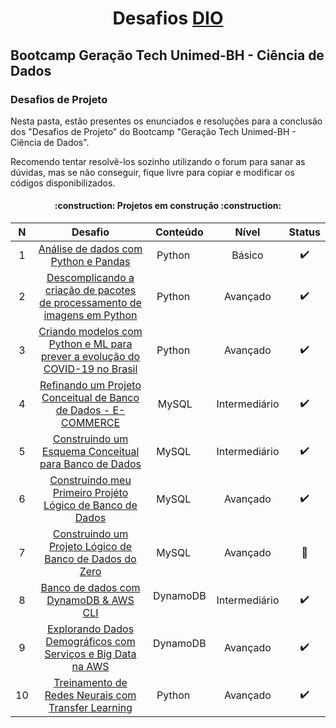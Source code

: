 <h1 align="center"> Desafios <a href="https://www.dio.me/">DIO</a> 

## Bootcamp Geração Tech Unimed-BH - Ciência de Dados

### Desafios de Projeto

Nesta pasta, estão presentes os enunciados e resoluções para a conclusão dos "Desafios de Projeto" do Bootcamp "Geração Tech Unimed-BH - Ciência de Dados".

Recomendo tentar resolvê-los sozinho utilizando o forum para sanar as dúvidas, mas se não conseguir, fique livre para copiar e modificar os códigos disponibilizados.


<h4 align="center"> :construction: Projetos em construção :construction: </h4>

|  N  |         Desafio        | Conteúdo |Nível  | Status |
| :-: | :--------------------: | :----------: | :----------: | :----------------: |
| 1   |     [Análise de dados com Python e Pandas](https://github.com/TMKaT/DIO/tree/main/Bootcamp_Gera%C3%A7%C3%A3o_Tech_Unimed-BH_-_Ci%C3%AAncia_de_Dados/Desafios_de_projeto/Analise_de_dados_com_Python_e_Pandas) | Python <img src="https://cdn3.iconfinder.com/data/icons/logos-and-brands-adobe/512/267_Python-512.png" width="15" height="15"/> | Básico |  :heavy_check_mark: |
| 2   |     [Descomplicando a criação de pacotes de processamento de imagens em Python](https://github.com/TMKaT/DIO/tree/main/Bootcamp_Gera%C3%A7%C3%A3o_Tech_Unimed-BH_-_Ci%C3%AAncia_de_Dados/Desafios_de_projeto/Descomplicando_a_cria%C3%A7%C3%A3o_de_pacotes_Python) | Python <img src="https://cdn3.iconfinder.com/data/icons/logos-and-brands-adobe/512/267_Python-512.png" width="15" height="15"/> | Avançado |  :heavy_check_mark:|
| 3   |     [Criando modelos com Python e ML para prever a evolução do COVID-19 no Brasil](https://github.com/TMKaT/DIO/tree/main/Bootcamp_Gera%C3%A7%C3%A3o_Tech_Unimed-BH_-_Ci%C3%AAncia_de_Dados/Desafios_de_projeto/Analise_com_Python_e_ML_Covid-19) |  Python <img src="https://cdn3.iconfinder.com/data/icons/logos-and-brands-adobe/512/267_Python-512.png" width="15" height="15"/>  | Avançado |  :heavy_check_mark:|
| 4   |     [Refinando um Projeto Conceitual de Banco de Dados - E-COMMERCE](https://github.com/TMKaT/DIO/blob/main/Bootcamp_Gera%C3%A7%C3%A3o_Tech_Unimed-BH_-_Ci%C3%AAncia_de_Dados/Desafios_de_projeto/MySQL_projeto_e-commerce/Modelo_conceitual_ECOMMERCE.png) | MySQL <img src="https://cdn.icon-icons.com/icons2/1381/PNG/512/mysqlworkbench_93532.png" width="10" height="10"/> | Intermediário |  :heavy_check_mark:|
| 5   |     [Construindo um Esquema Conceitual para Banco de Dados](https://github.com/TMKaT/DIO/blob/main/Bootcamp_Gera%C3%A7%C3%A3o_Tech_Unimed-BH_-_Ci%C3%AAncia_de_Dados/Desafios_de_projeto/MySQL_projeto_oficina_automotiva/Modelo_conceitual_Oficina.png) | MySQL <img src="https://cdn.icon-icons.com/icons2/1381/PNG/512/mysqlworkbench_93532.png" width="15" height="15"/> | Intermediário |  :heavy_check_mark:|
| 6   |     [Construindo meu Primeiro Projéto Lógico de Banco de Dados](https://github.com/TMKaT/DIO/tree/main/Bootcamp_Gera%C3%A7%C3%A3o_Tech_Unimed-BH_-_Ci%C3%AAncia_de_Dados/Desafios_de_projeto/MySQL_projeto_e-commerce) | MySQL <img src="https://cdn.icon-icons.com/icons2/1381/PNG/512/mysqlworkbench_93532.png" width="15" height="15"/> | Avançado |  :heavy_check_mark: |
| 7   |     [Construindo um Projeto Lógico de Banco de Dados do Zero](https://github.com/TMKaT/DIO/tree/main/Bootcamp_Gera%C3%A7%C3%A3o_Tech_Unimed-BH_-_Ci%C3%AAncia_de_Dados/Desafios_de_projeto/MySQL_projeto_oficina_automotiva) | MySQL <img src="https://cdn.icon-icons.com/icons2/1381/PNG/512/mysqlworkbench_93532.png" width="15" height="15"/> | Avançado |  :construction: |
| 8   |     [Banco de dados com DynamoDB & AWS CLI](https://github.com/TMKaT/DIO/tree/main/Bootcamp_Gera%C3%A7%C3%A3o_Tech_Unimed-BH_-_Ci%C3%AAncia_de_Dados/Desafios_de_projeto/DynamoDB_e_AWS_CLI_projeto) | DynamoDB <img src="https://hermes.digitalinnovation.one/courses/badge/e99cbafb-182d-4134-a1ba-e38a184070e6.png" width="15" height="15"/> | Intermediário |   :heavy_check_mark: |
| 9   |     [Explorando Dados Demográficos com Serviços e Big Data na AWS](https://github.com/TMKaT/DIO/tree/main/Bootcamp_Gera%C3%A7%C3%A3o_Tech_Unimed-BH_-_Ci%C3%AAncia_de_Dados/Desafios_de_projeto/Explorando_dados_demograficos_com_servicos_de_Big_Data_da_AWS) | DynamoDB <img src="https://hermes.digitalinnovation.one/courses/badge/e99cbafb-182d-4134-a1ba-e38a184070e6.png" width="15" height="15"/> | Avançado |  :heavy_check_mark: |
| 10  |     [Treinamento de Redes Neurais com Transfer Learning](https://github.com/TMKaT/DIO/tree/main/Bootcamp_Gera%C3%A7%C3%A3o_Tech_Unimed-BH_-_Ci%C3%AAncia_de_Dados/Desafios_de_projeto/Treinamento_de_Redes_Neurais_com_Transfer_Learning) | Python <img src="https://cdn3.iconfinder.com/data/icons/logos-and-brands-adobe/512/267_Python-512.png" width="15" height="15"/> | Avançado |  :heavy_check_mark: |
